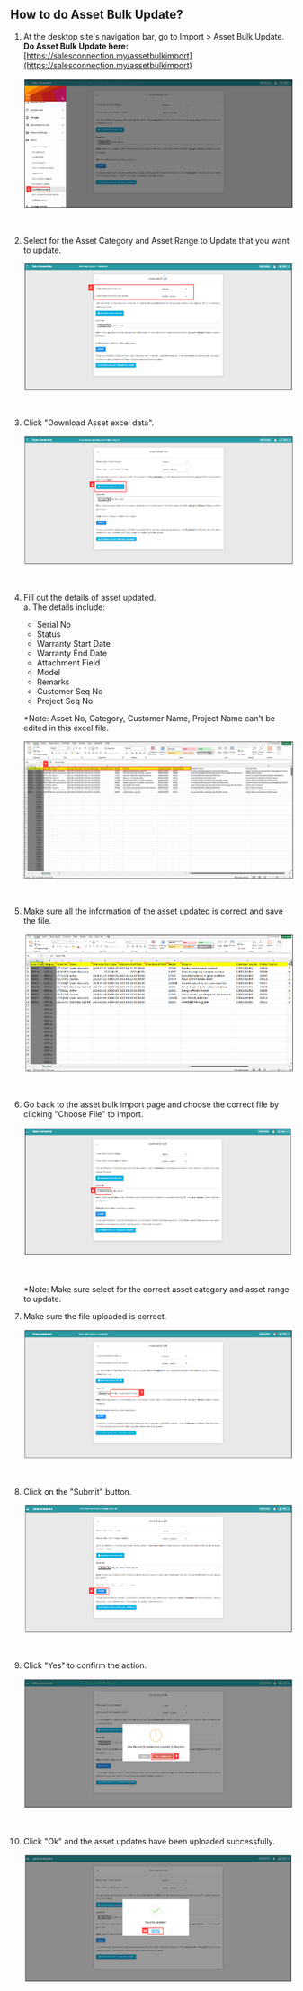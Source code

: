 ## How to do Asset Bulk Update?

  1. At the desktop site's navigation bar, go to Import > Asset Bulk Update.<br>
     **Do Asset Bulk Update here:** [https://salesconnection.my/assetbulkimport](https://salesconnection.my/assetbulkimport)<br>

     <p align="center">
       <img src="img/Asset_Bulk_Update_Step_1.png" alt="Asset Bulk Update Step 1">
     </p><br>

  2. Select for the Asset Category and Asset Range to Update that you want to update.<br>

     <p align="center">
       <img src="img/Asset_Bulk_Update_Step_2.png" alt="Asset Bulk Update Step 2">
     </p><br>

  3. Click "Download Asset excel data".<br>

     <p align="center">
       <img src="img/Asset_Bulk_Update_Step_3.png" alt="Asset Bulk Update Step 3">
     </p><br>

  4. Fill out the details of asset updated.<br>
     a. The details include:<br>
     - Serial No
     - Status
     - Warranty Start Date
     - Warranty End Date
     - Attachment Field
     - Model
     - Remarks
     - Customer Seq No
     - Project Seq No

     *Note: Asset No, Category, Customer Name, Project Name can't be edited in this excel file.

     <p align="center">
       <img src="img/Asset_Bulk_Update_Step_4.png" alt="Asset Bulk Update Step 4">
     </p><br>

  5. Make sure all the information of the asset updated is correct and save the file.

     <p align="center">
       <img src="img/Asset_Bulk_Update_Step_5.png" alt="Asset Bulk Update Step 5">
     </p><br>

  6. Go back to the asset bulk import page and choose the correct file by clicking "Choose File" to import.

     <p align="center">
       <img src="img/Asset_Bulk_Update_Step_6.png" alt="Asset Bulk Update Step 6">
     </p><br>

     *Note: Make sure select for the correct asset category and asset range to update.

  7. Make sure the file uploaded is correct.

     <p align="center">
       <img src="img/Asset_Bulk_Update_Step_7.png" alt="Asset Bulk Update Step 7">
     </p><br>

  8. Click on the "Submit" button.

     <p align="center">
       <img src="img/Asset_Bulk_Update_Step_8.png" alt="Asset Bulk Update Step 8">
     </p><br>

  9. Click "Yes" to confirm the action.

     <p align="center">
       <img src="img/Asset_Bulk_Update_Step_9.png" alt="Asset Bulk Update Step 9">
     </p><br>
  
  10. Click "Ok" and the asset updates have been uploaded successfully.

      <p align="center">
       <img src="img/Asset_Bulk_Update_Step_10.png" alt="Asset Bulk Update Step 10">
      </p><br> 
